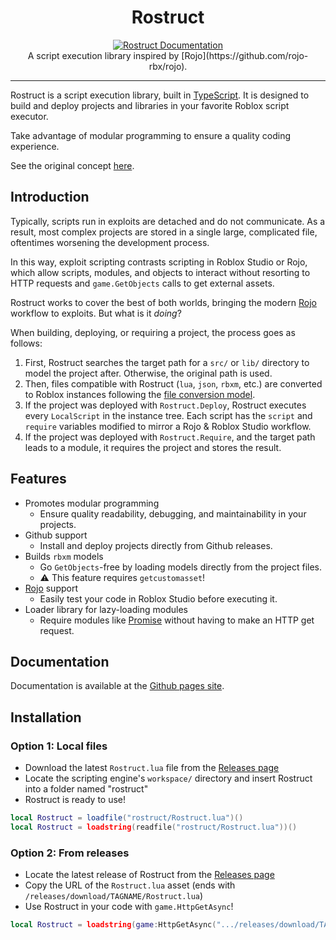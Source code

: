 <h1 align="center">Rostruct</h1>
<div align="center">
	<a href="https://richie0866.github.io/rostruct"><img src="https://img.shields.io/badge/docs-website-brightgreen.svg" alt="Rostruct Documentation" /></a>
</div>

<div align="center">
	A script execution library inspired by [Rojo](https://github.com/rojo-rbx/rojo).
</div>

---

Rostruct is a script execution library, built in [TypeScript](https://roblox-ts.com/). It is designed to build and deploy projects and libraries in your favorite Roblox script executor.

Take advantage of modular programming to ensure a quality coding experience.

See the original concept [here](https://v3rmillion.net/showthread.php?tid=1081675).

## Introduction
Typically, scripts run in exploits are detached and do not communicate. As a result, most complex projects are stored in a single large, complicated file, oftentimes worsening the development process.

In this way, exploit scripting contrasts scripting in Roblox Studio or Rojo, which allow scripts, modules, and objects to interact without resorting to HTTP requests and `game.GetObjects` calls to get external assets.

Rostruct works to cover the best of both worlds, bringing the modern [Rojo](https://rojo.space/docs/6.x/sync-details/) workflow to exploits. But what is it *doing*?

When building, deploying, or requiring a project, the process goes as follows:
1. First, Rostruct searches the target path for a `src/` or `lib/` directory to model the project after. Otherwise, the original path is used.
2. Then, files compatible with Rostruct (`lua`, `json`, `rbxm`, etc.) are converted to Roblox instances following the [file conversion model](https://richie0866.github.io/rostruct).
3. If the project was deployed with `Rostruct.Deploy`, Rostruct executes every `LocalScript` in the instance tree. Each script has the `script` and `require` variables modified to mirror a Rojo & Roblox Studio workflow.
4. If the project was deployed with `Rostruct.Require`, and the target path leads to a module, it requires the project and stores the result.

## Features
* Promotes modular programming
  * Ensure quality readability, debugging, and maintainability in your projects.
* Github support
  * Install and deploy projects directly from Github releases.
* Builds `rbxm` models
  * Go `GetObjects`-free by loading models directly from the project files.
  * :warning: This feature requires `getcustomasset`!
* [Rojo](https://github.com/rojo-rbx/rojo#readme) support
  * Easily test your code in Roblox Studio before executing it.
* Loader library for lazy-loading modules
  * Require modules like [Promise](https://eryn.io/roblox-lua-promise/) without having to make an HTTP get request.

## Documentation
Documentation is available at the [Github pages site](https://richie0866.github.io/rostruct).

## Installation
### Option 1: Local files
* Download the latest `Rostruct.lua` file from the [Releases page](https://github.com/richie0866/rostruct/releases)
* Locate the scripting engine's `workspace/` directory and insert Rostruct into a folder named "rostruct"
* Rostruct is ready to use!
```lua
local Rostruct = loadfile("rostruct/Rostruct.lua")()
local Rostruct = loadstring(readfile("rostruct/Rostruct.lua"))()
```

### Option 2: From releases
* Locate the latest release of Rostruct from the [Releases page](https://github.com/richie0866/rostruct/releases)
* Copy the URL of the `Rostruct.lua` asset (ends with `/releases/download/TAGNAME/Rostruct.lua`)
* Use Rostruct in your code with `game.HttpGetAsync`!
```lua
local Rostruct = loadstring(game:HttpGetAsync(".../releases/download/TAGNAME/Rostruct.lua"))()
```
